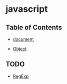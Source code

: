 # javascript

## Table of Contents

- [document](./dom.md)

- [Object](./object.md)

## TODO

- [RegExp](https://developer.mozilla.org/en-US/docs/Web/JavaScript/Reference/Global_Objects/RegExp)
